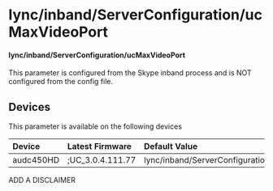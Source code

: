 ﻿---
description: lync/inband/ServerConfiguration/ucMaxVideoPort
search:
    keywords: ['lync','inband','ServerConfiguration','ucMaxVideoPort']
---

# lync/inband/ServerConfiguration/ucMaxVideoPort

#### lync/inband/ServerConfiguration/ucMaxVideoPort

This parameter is configured from the Skype inband process and is NOT configured from the config file.



## Devices
This parameter is available on the following devices

| Device | Latest Firmware | Default Value |
|:---|:---|:---|
| audc450HD | ;UC_3.0.4.111.77 | lync/inband/ServerConfiguration/ucMaxVideoPort=5389 

ADD A DISCLAIMER
